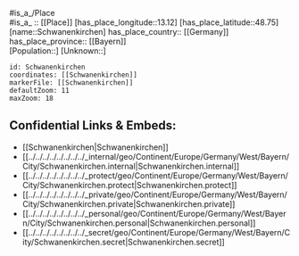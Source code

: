 ﻿---
location: [48.75,13.12] 
mapzoom: [7,12] 
mapmarker: city 
type: City
tags:
- geo/City


SpocWebEntityId: 34092
isDeleted: false
confidential: public

---
#is_a_/Place  
#is_a_ :: [[Place]] 
[has_place_longitude::13.12] 
[has_place_latitude::48.75] 
[name::Schwanenkirchen] 
has_place_country:: [[Germany]]  
has_place_province:: [[Bayern]]  
[Population::] 
[Unknown::] 


```leaflet
id: Schwanenkirchen
coordinates: [[Schwanenkirchen]] 
markerFile: [[Schwanenkirchen]] 
defaultZoom: 11 
maxZoom: 18
```


## Confidential Links & Embeds: 
- [[Schwanenkirchen|Schwanenkirchen]]  
- [[../../../../../../../../_internal/geo/Continent/Europe/Germany/West/Bayern/City/Schwanenkirchen.internal|Schwanenkirchen.internal]] 
- [[../../../../../../../../_protect/geo/Continent/Europe/Germany/West/Bayern/City/Schwanenkirchen.protect|Schwanenkirchen.protect]] 
- [[../../../../../../../../_private/geo/Continent/Europe/Germany/West/Bayern/City/Schwanenkirchen.private|Schwanenkirchen.private]] 
- [[../../../../../../../../_personal/geo/Continent/Europe/Germany/West/Bayern/City/Schwanenkirchen.personal|Schwanenkirchen.personal]] 
- [[../../../../../../../../_secret/geo/Continent/Europe/Germany/West/Bayern/City/Schwanenkirchen.secret|Schwanenkirchen.secret]] 
